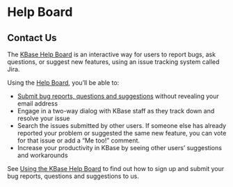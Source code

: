 # Help Board

## Contact Us

The [KBase Help Board](https://kbase.us/help-board/) is an interactive way for users to report bugs, ask questions, or suggest new features, using an issue tracking system called Jira.

Using the [Help Board](https://kbase-jira.atlassian.net/), you’ll be able to:

* [Submit bug reports, questions and suggestions](how-to-report-issues.md) without revealing your email address
* Engage in a two-way dialog with KBase staff as they track down and resolve your issue
* Search the issues submitted by other users. If someone else has already reported your problem or suggested the same new feature, you can vote for that issue or add a “Me too!” comment.
* Increase your productivity in KBase by seeing other users’ suggestions and workarounds

See [Using the KBase Help Board](https://kbase.us/help-board/) to find out how to sign up and submit your bug reports, questions and suggestions to us.

